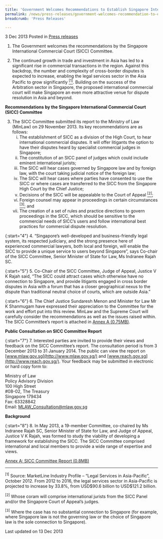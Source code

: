 ```yaml
---
title: 'Government Welcomes Recommendations to Establish Singapore International Commercial Court'
permalink: /news/press-releases/government-welcomes-recommendation-to-establish-sicc/
breadcrumb: 'Press Releases'

---
```




3 Dec 2013 Posted in [Press releases](/news/press-releases)

1. The Government welcomes the recommendations by the Singapore International Commercial Court (SICC) Committee.


2. The continued growth in trade and investment in Asia has led to a significant rise in commercial transactions in the region.  Against this backdrop, the number and complexity of cross-border disputes is expected to increase, enabling the legal services sector in the Asia Pacific to grow significantly <a href="#signifcantly"><sup>[1]</sup></a>.  Building on the success of the Arbitration sector in Singapore, the proposed international commercial court will make Singapore an even more attractive venue for dispute resolution in Asia and beyond.


**Recommendations by the Singapore International Commercial Court (SICC) Committee**

<ol start="3">
<li>The SICC Committee submitted its report to the Ministry of Law (MinLaw) on 29 November 2013.  Its key recommendations are as follows:

<ol style="list-style-type: lower-roman;">

<li>The establishment of SICC as a division of the High Court, to hear international commercial disputes. It will offer litigants the option to have their disputes heard by specialist commercial judges in Singapore;</li>


<li>The constitution of an SICC panel of judges which could include eminent international jurists;</li>


<li>The SICC will hear cases governed by Singapore law and by foreign law, with the court taking judicial notice of the foreign law;</li>


<li>The SICC will hear cases where parties have consented to use the SICC or where cases are transferred to the SICC from the Singapore High Court by the Chief Justice;</li>


<li>Decisions of the SICC will be appealable to the Court of Appeal <a href="#appeal"><sup>[2]</sup></a>;</li>


<li>Foreign counsel may appear in proceedings in certain circumstances <a href="#circumstances"><sup>[3]</sup></a>; and</li>


<li>The creation of a set of rules and practice directions to govern proceedings in the SICC, which should be sensitive to the commercial needs of SICC’s users and follow international best practices for commercial dispute resolution.</li>

</ol>

</li>
</ol>

{:start="4"}
4. “Singapore’s well-developed and business-friendly legal system, its respected judiciary, and the strong presence here of experienced commercial lawyers, both local and foreign, will enable the SICC to provide a unique service to users beyond Singapore”, says Co-chair of the SICC Committee, Senior Minister of State for Law, Ms Indranee Rajah SC.

{:start="5"}
5. Co-Chair of the SICC Committee, Judge of Appeal, Justice V K Rajah said, “The SICC could attract cases which otherwise have no connection to Singapore, and provide litigants engaged in cross border disputes in Asia with a forum that has a closer geographical nexus to the dispute than traditional neutral choice of courts, which are outside Asia.”

{:start="6"}
6. The Chief Justice Sundaresh Menon and Minister for Law Mr K Shanmugam have expressed their appreciation to the Committee for the work and effort put into this review. MinLaw and the Supreme Court will carefully consider the recommendations as well as the issues raised within.  The SICC Committee’s report is attached in [Annex A (0.75MB)](/files/news/press-releases/2013/12/AnnexA-SICCCommitteeReport.pdf).

**Public Consultation on SICC Committee Report**

{:start="7"}
7. Interested parties are invited to provide their views and feedback on the SICC Committee’s report.  The consultation period is from 3 December 2013 to 31 January 2014.  The public can view the report on [www.mlaw.gov.sg](http://www.mlaw.gov.sg/) and [www.reach.gov.sg](http://www.reach.gov.sg/).  Your feedback may be submitted in electronic or hard copy form to:


Ministry of Law  
Policy Advisory Division  
100 High Street  
#08-02, The Treasury  
Singapore 179434  
Fax: 63328842  
Email: <MLAW_Consultation@mlaw.gov.sg>

**Background**

{:start="8"}
8. In May 2013, a 19-member Committee, co-chaired by Ms Indranee Rajah SC, Senior Minister of State for Law, and Judge of Appeal, Justice V K Rajah, was formed to study the viability of developing a framework for establishing the SICC. The SICC Committee comprised international and local members to provide a wide range of expertise and views.  

[Annex A: SICC Committee Report (0.8MB)](/files/news/press-releases/2013/12/AnnexA-SICCCommitteeReport.pdf)

---
<p id="signifcantly"><sup>[1]</sup> Source: MarketLine Industry Profile – “Legal Services in Asia-Pacific”, October 2012. From 2012 to 2016, the legal services sector in Asia-Pacific is projected to increase by 33.8%, from USD$90.6 billion to USD$121.2 billion.</p>


<p id="appeal"><sup>[2]</sup> Whose coram will comprise international jurists from the SICC Panel and/or the Singapore Court of Appeal’s judges.</p>  


<p id="circumstances"><sup>[3]</sup> Where the case has no substantial connection to Singapore (for example, where Singapore law is not the governing law or the choice of Singapore law is the sole connection to Singapore). </p>

<p class="right-side-updated">Last updated on 13 Dec 2013</p>



